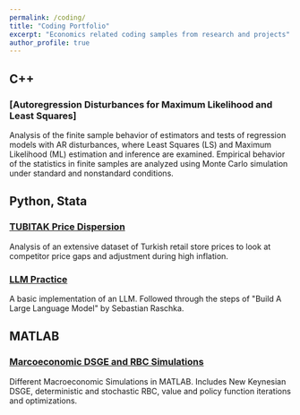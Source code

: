 ```yaml
---
permalink: /coding/
title: "Coding Portfolio"
excerpt: "Economics related coding samples from research and projects"
author_profile: true
---
```


## C++
### [Autoregression Disturbances for Maximum Likelihood and Least Squares]

Analysis of the finite sample behavior of estimators and tests of 
regression models with AR disturbances, where Least Squares (LS) and 
Maximum Likelihood (ML) estimation and inference are examined. 
Empirical behavior of the statistics in finite samples are analyzed using 
Monte Carlo simulation under standard and nonstandard conditions.

## Python, Stata
### [TUBITAK Price Dispersion]
Analysis of an extensive dataset of Turkish retail store prices to look 
at competitor price gaps and adjustment during high inflation. 

### [LLM Practice]
A basic implementation of an LLM. Followed through the steps of "Build A Large Language Model" by Sebastian Raschka.




## MATLAB
### [Marcoeconomic DSGE and RBC Simulations]
Different Macroeconomic Simulations in MATLAB. Includes New Keynesian DSGE, 
deterministic and stochastic RBC, value and policy function iterations and 
optimizations.



[Autoregression Disturbances for Maximum Liklihood and Least Squares]: https://github.com/oruc47/mle_ls_auto_regression

[Marcoeconomic DSGE and RBC Simulations]: https://github.com/oruc47/matlab_macro_economic_sim

[TUBITAK Price Dispersion]: https://github.com/oruc47/tubitak_price_dispersion

[LLM Practice]: https://github.com/oruc47/basic_llm_implementation